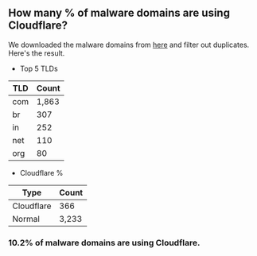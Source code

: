 ## How many % of malware domains are using Cloudflare?


We downloaded the malware domains from [here](https://urlhaus.abuse.ch) and filter out duplicates.
Here's the result.


[//]: # (start replacement)


- Top 5 TLDs

| TLD | Count |
| --- | --- |
| com | 1,863 |
| br | 307 |
| in | 252 |
| net | 110 |
| org | 80 |


- Cloudflare %

| Type | Count |
| --- | --- |
| Cloudflare | 366 |
| Normal | 3,233 |


### 10.2% of malware domains are using Cloudflare.